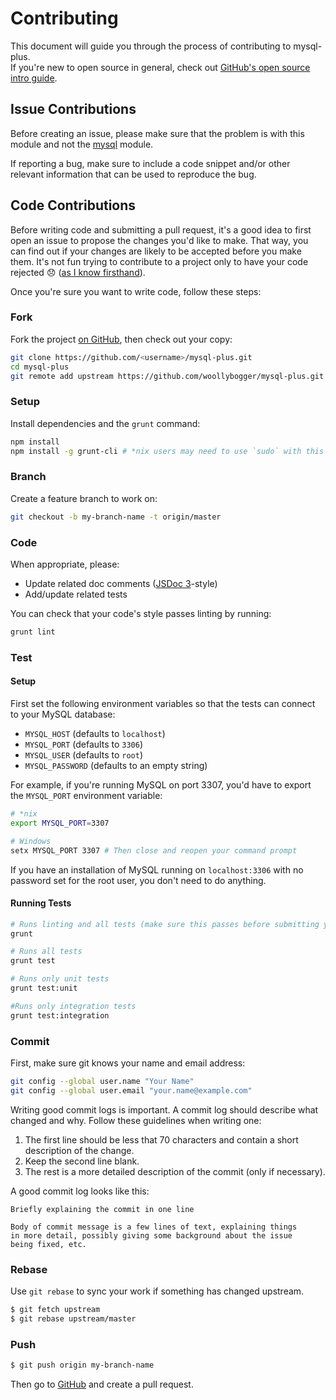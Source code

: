 # Contributing

This document will guide you through the process of contributing to mysql-plus.  
If you're new to open source in general, check out [GitHub's open source intro guide](https://guides.github.com/overviews/os-contributing/).


## Issue Contributions

Before creating an issue, please make sure that the problem is with this module and not the [mysql](https://github.com/felixge/node-mysql) module.

If reporting a bug, make sure to include a code snippet and/or other relevant information that can be used to reproduce the bug.


## Code Contributions

Before writing code and submitting a pull request, it's a good idea to first open an issue to propose the changes you'd like to make. That way, you can find out if your changes are likely to be accepted before you make them. It's not fun trying to contribute to a project only to have your code rejected :disappointed: ([as I know firsthand](https://github.com/sindresorhus/grunt-eslint/pull/105)).

Once you're sure you want to write code, follow these steps:

### Fork

Fork the project [on GitHub](https://github.com/woollybogger/mysql-plus.git), then check out your copy:

```sh
git clone https://github.com/<username>/mysql-plus.git
cd mysql-plus
git remote add upstream https://github.com/woollybogger/mysql-plus.git
```

### Setup

Install dependencies and the `grunt` command:

```sh
npm install
npm install -g grunt-cli # *nix users may need to use `sudo` with this command
```

### Branch

Create a feature branch to work on:

```sh
git checkout -b my-branch-name -t origin/master
```

### Code

When appropriate, please:

* Update related doc comments ([JSDoc 3](http://usejsdoc.org/)-style)
* Add/update related tests

You can check that your code's style passes linting by running:

```sh
grunt lint
```

### Test

#### Setup

First set the following environment variables so that the tests can connect to your MySQL database:

+ `MYSQL_HOST` (defaults to `localhost`)
+ `MYSQL_PORT` (defaults to `3306`)
+ `MYSQL_USER` (defaults to `root`)
+ `MYSQL_PASSWORD` (defaults to an empty string)

For example, if you're running MySQL on port 3307, you'd have to export the `MYSQL_PORT` environment variable:

```sh
# *nix
export MYSQL_PORT=3307

# Windows
setx MYSQL_PORT 3307 # Then close and reopen your command prompt
```

If you have an installation of MySQL running on `localhost:3306` with no password set for the root user, you don't need to do anything.

#### Running Tests

```sh
# Runs linting and all tests (make sure this passes before submitting your PR)
grunt

# Runs all tests
grunt test

# Runs only unit tests
grunt test:unit

#Runs only integration tests
grunt test:integration
```

### Commit

First, make sure git knows your name and email address:

```sh
git config --global user.name "Your Name"
git config --global user.email "your.name@example.com"
```

Writing good commit logs is important. A commit log should describe what changed and why.
Follow these guidelines when writing one:

1. The first line should be less that 70 characters and contain a short description of the change.
2. Keep the second line blank.
3. The rest is a more detailed description of the commit (only if necessary).

A good commit log looks like this:

```
Briefly explaining the commit in one line

Body of commit message is a few lines of text, explaining things
in more detail, possibly giving some background about the issue
being fixed, etc.
```

### Rebase

Use `git rebase` to sync your work if something has changed upstream.

```sh
$ git fetch upstream
$ git rebase upstream/master
```

### Push

```sh
$ git push origin my-branch-name
```

Then go to [GitHub](https://github.com/woollybogger/mysql-plus) and create a pull request.
